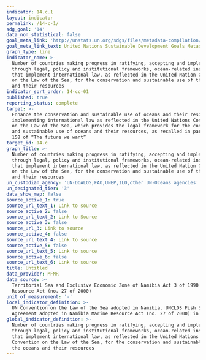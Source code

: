 ```yaml
---
indicator: 14.c.1
layout: indicator
permalink: /14-c-1/
sdg_goal: '14'
data_non_statistical: false
goal_meta_link: 'http://unstats.un.org/sdgs/files/metadata-compilation/Metadata-Goal-14.pdf'
goal_meta_link_text: United Nations Sustainable Development Goals Metadata (pdf 288kB)
graph_type: line
indicator_name: >-
  Number of countries making progress in ratifying, accepting and implementing
  through legal, policy and institutional frameworks, ocean-related instruments
  that implement international law, as reflected in the United Nation Convention
  on the Law of the Sea, for the conservation and sustainable use of the oceans
  and their resources
indicator_sort_order: 14-cc-01
published: true
reporting_status: complete
target: >-
  Enhance the conservation and sustainable use of oceans and their resources by
  implementing international law as reflected in the United Nations Convention
  on the Law of the Sea, which provides the legal framework for the conservation
  and sustainable use of oceans and their resources, as recalled in paragraph
  158 of “The future we want”
target_id: 14.c
graph_title: >-
  Number of countries making progress in ratifying, accepting and implementing
  through legal, policy and institutional frameworks, ocean-related instruments
  that implement international law, as reflected in the United Nation Convention
  on the Law of the Sea, for the conservation and sustainable use of the oceans
  and their resources
un_custodian_agency: 'UN-DOALOS,FAO,UNEP,ILO,other UN-Oceans agencies'
un_designated_tier: '3'
data_show_map: false
source_active_1: true
source_url_text_1: Link to source
source_active_2: false
source_url_text_2: Link to Source
source_active_3: false
source_url_3: Link to source
source_active_4: false
source_url_text_4: Link to source
source_active_5: false
source_url_text_5: Link to source
source_active_6: false
source_url_text_6: Link to source
title: Untitled
data_provider: MFMR
data_source: >-
  Territorial Sea and Exclusive Economic Zone of Namibia Act 3 of 1990 Marine
  Resource Act (no. 27 of 2000)
unit_of_measurement: '-'
local_indicator_definition: >-
  UN Convention on the Law of the Sea adopted in Namibia. UNCLOS Fish Stocks
  Agreement adopted in Namibia Marine Resource Act (no. 27 of 2000) in place
global_indicator_definition: >-
  Number of countries making progress in ratifying, accepting and implementing
  through legal, policy and institutional frameworks, ocean-related instruments
  that implement international law, as reflected in the United Nations
  Convention on the Law of the Sea, for the conservation and sustainable use of
  the oceans and their resources
---
```


